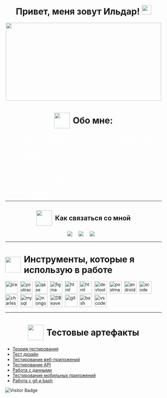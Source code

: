 <h1 align="center">
  Привет, меня зовут Ильдар!
  <img src="https://media.giphy.com/media/hvRJCLFzcasrR4ia7z/giphy.gif" width="30px"/>
  </h1>

<div align="center">
  <img src="https://media.giphy.com/media/dWesBcTLavkZuG35MI/giphy.gif" width="500" height="250"/>
</div>

<h1 style="display: flex; align-items: center; justify-content: center;">
    <img src="https://img.icons8.com/?size=100&id=RH2knxpdDpjm&format=png&color=000000" width="50px" style="margin-right: 10px;"/>
    Обо мне:
</h1>
<p style="font-family: Arial, sans-serif; font-size: 16px; color: white;">
Я начинающий тестировщик, и мой путь в тестировании только начинается, но я уже успел погрузиться в захватывающий мир тестирования программного обеспечения! В процессе обучения я освоил множество методов и инструментов тестирования, которые позволяют мне видеть и понимать, как улучшить качество программного продукта.
Мой релевантный опыт  работы в качестве инженера-испытателя помог мне понять, как важно качественное тестирование для создания успешного продукта. Теперь я полон энтузиазма и готов применить свои знания на практике, чтобы сделать программное обеспечение более надежным и удобным для пользователей!
</p>
<hr>

<h2 style="display: flex; align-items: center; justify-content: center;">
    <img src="https://img.icons8.com/?size=100&id=DRoPTKKlVmjl&format=png&color=000000" width="50" height="50" style="margin-right: 10px;"/>
    Как связаться со мной
</h2>
<p align="center">
  <a target="_blank"href="https://www.linkedin.com/in/ildar-rizvanov-a929a3107/"><img src="https://img.shields.io/badge/linkedin-%230077B5.svg?&style=for-the-badge&logo=linkedin&logoColor=white" /></a>&nbsp;&nbsp;&nbsp;&nbsp;
  <a target="_blank"href="https://t.me/RizvanovI"><img src="https://img.shields.io/badge/Telegram-2CA5E0?style=for-the-badge&logo=telegram&logoColor=white" /></a>&nbsp;&nbsp;&nbsp;&nbsp;
  <a href="mailto:rizvanovir@gmail.com"><img src="https://img.shields.io/badge/Gmail-D14836?style=for-the-badge&logo=gmail&logoColor=white" /></a>&nbsp;&nbsp;&nbsp;&nbsp;
</p>

<hr>

<h1 style="display: flex; align-items: center; justify-content: center;">
    <img src="https://img.icons8.com/?size=100&id=20544&format=png&color=000000" width="50px" style="margin-right: 10px;"/>
    Инструменты, которые я использую в работе
</h1>
<div>
  <img src="https://cdn.jsdelivr.net/gh/devicons/devicon/icons/jira/jira-original.svg" title="jira" alt="jira" width="40" height="40"/>&nbsp
  <img src="https://upload.wikimedia.org/wikipedia/commons/thumb/8/8d/YouTrack_Icon.svg/1024px-YouTrack_Icon.svg.png?20200803082248" title="youtrack" alt="youtrack" width="40" height="40"/>&nbsp
  <img src="https://luna1.co/eb0187.png" title="qase" alt="qase" width="40" height="40"/>&nbsp
  <img src="https://cdn.jsdelivr.net/gh/devicons/devicon/icons/figma/figma-original.svg" title="figma" alt="figma" width="40" height="40"/>&nbsp
  <img src="https://img.icons8.com/?size=100&id=21278&format=png&color=000000" title="css" alt="html
  " width="40" height="40"/>&nbsp
  <img src="https://img.icons8.com/?size=100&id=20909&format=png&color=000000" title="html" alt="html
  " width="40" height="40"/>&nbsp
  <img src="https://d33wubrfki0l68.cloudfront.net/38b5c953a4667366685d55db55d057c86db1fc54/a0fdc/static/acae6b24d940347661ca901ea07f47c1/chrome-dev-logo-icon.png" title="devtools" alt="devtools" width="40" height="40"/>&nbsp
  <img src="https://seeklogo.com/images/P/postman-logo-0087CA0D15-seeklogo.com.png" title="postman" alt="postman" width="40" height="40"/>&nbsp
  <img src="https://cdn.jsdelivr.net/gh/devicons/devicon/icons/androidstudio/androidstudio-original.svg" title="android-studio" alt="android-studio" width="40" height="40"/>&nbsp
  <img src="https://cdn.jsdelivr.net/gh/devicons/devicon/icons/xcode/xcode-original.svg" title="xcode" alt="xcode" width="40" height="40"/>&nbsp
  <img src="https://cdn.icon-icons.com/icons2/3053/PNG/512/charles_proxy_macos_bigsur_icon_190302.png" title="charles-proxy" alt="charles-proxy" width="40" height="40"/>&nbsp
  <img src="https://cdn.jsdelivr.net/gh/devicons/devicon/icons/mysql/mysql-original.svg" title="mysql" alt="mysql" width="40" height="40"/>&nbsp
  <img src="https://cdn.jsdelivr.net/gh/devicons/devicon/icons/mongodb/mongodb-original.svg" title="mongodb" alt="mongodb" width="40" height="40"/>&nbsp
  <img src="https://upload.wikimedia.org/wikipedia/commons/thumb/b/b5/DBeaver_logo.svg/640px-DBeaver_logo.svg.png" title="DBeaver" alt="DBeaver" width="40" height="40"/>&nbsp
   <img src="https://cdn.jsdelivr.net/gh/devicons/devicon/icons/git/git-original.svg" title="git" alt="git" width="40" height="40"/>&nbsp
  <img src="https://upload.wikimedia.org/wikipedia/commons/thumb/4/4b/Bash_Logo_Colored.svg/1024px-Bash_Logo_Colored.svg.png?20180723054350" title="bash" alt="bash" width="40" height="40"/>&nbsp
  <img src="https://cdn.jsdelivr.net/gh/devicons/devicon/icons/vscode/vscode-original.svg" title="vscode" alt="vscode" width="40" height="40"/>&nbsp
</div>

---
<h1 style="display: flex; align-items: center; justify-content: center;">
    <img src="https://img.icons8.com/?size=100&id=sokGGJe0rIX1&format=png&color=000000" width="50px" style="margin-right: 10px;"/>
    Тестовые артефакты
</h1>

<p>
 <ul>
  <li>  <a href="https://github.com/RizvanovI/theory">Теория тестирования</a>  </li>
<li>  <a href="https://github.com/RizvanovI/design">Тест дизайн</a>  </li>
<li>  <a href="https://github.com/RizvanovI/Web"> Тестирование веб-приложений </a>   </li>
<li> <a href="https://github.com/RizvanovI/api">Тестирование API</a>   </li>
<li>  <a href="https://github.com/RizvanovI/database?tab=readme-ov-file">Работа с данными</a>  </li>
<li>  <a href="https://github.com/RizvanovI/mobile"> Тестирование мобильных приложений</a>   </li>
<li> <a href="https://github.com/RizvanovI/git_bash">Работа с git и bash</a>  </li>
</ul>
</p>

<!-- ### 💻 Пройденные курсы:

| Курсы                                                           | Дата              |
| ----------------------------------------------------------------| :---------------: |
| netology.ru/Старт в программировании                            | 02/2022 - 03/2022 |

--- -->

![Visitor Badge](https://visitor-badge.laobi.icu/badge?page_id=RizvanovI)

